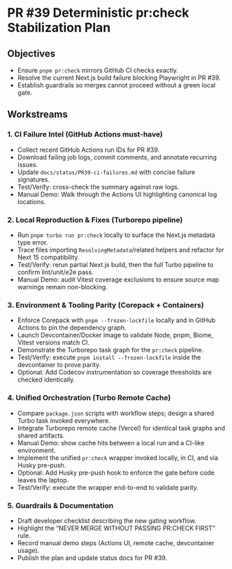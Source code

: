 # PR #39 Deterministic pr:check Stabilization Plan

## Objectives
- Ensure `pnpm pr:check` mirrors GitHub CI checks exactly.
- Resolve the current Next.js build failure blocking Playwright in PR #39.
- Establish guardrails so merges cannot proceed without a green local gate.

## Workstreams

### 1. CI Failure Intel (GitHub Actions must-have)
- Collect recent GitHub Actions run IDs for PR #39.
- Download failing job logs, commit comments, and annotate recurring issues.
- Update `docs/status/PR39-ci-failures.md` with concise failure signatures.
- Test/Verify: cross-check the summary against raw logs.
- Manual Demo: Walk through the Actions UI highlighting canonical log locations.

### 2. Local Reproduction & Fixes (Turborepo pipeline)
- Run `pnpm turbo run pr:check` locally to surface the Next.js metadata type error.
- Trace files importing `ResolvingMetadata`/related helpers and refactor for Next 15 compatibility.
- Test/Verify: rerun partial Next.js build, then the full Turbo pipeline to confirm lint/unit/e2e pass.
- Manual Demo: audit Vitest coverage exclusions to ensure source map warnings remain non-blocking.

### 3. Environment & Tooling Parity (Corepack + Containers)
- Enforce Corepack with `pnpm --frozen-lockfile` locally and in GitHub Actions to pin the dependency graph.
- Launch Devcontainer/Docker image to validate Node, pnpm, Biome, Vitest versions match CI.
- Demonstrate the Turborepo task graph for the `pr:check` pipeline.
- Test/Verify: execute `pnpm install --frozen-lockfile` inside the devcontainer to prove parity.
- Optional: Add Codecov instrumentation so coverage thresholds are checked identically.

### 4. Unified Orchestration (Turbo Remote Cache)
- Compare `package.json` scripts with workflow steps; design a shared Turbo task invoked everywhere.
- Integrate Turborepo remote cache (Vercel) for identical task graphs and shared artifacts.
- Manual Demo: show cache hits between a local run and a CI-like environment.
- Implement the unified `pr:check` wrapper invoked locally, in CI, and via Husky pre-push.
- Optional: Add Husky pre-push hook to enforce the gate before code leaves the laptop.
- Test/Verify: execute the wrapper end-to-end to validate parity.

### 5. Guardrails & Documentation
- Draft developer checklist describing the new gating workflow.
- Highlight the “NEVER MERGE WITHOUT PASSING PR:CHECK FIRST” rule.
- Record manual demo steps (Actions UI, remote cache, devcontainer usage).
- Publish the plan and update status docs for PR #39.

